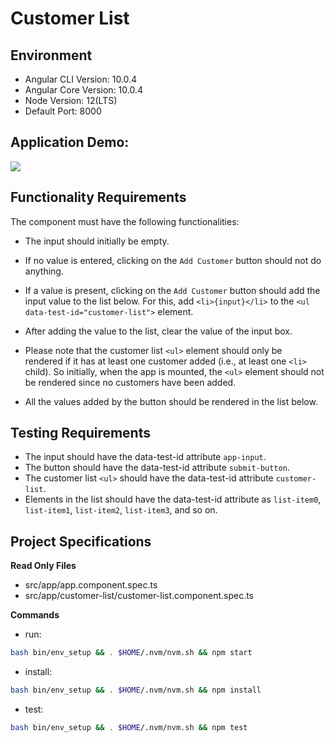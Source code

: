 # Customer List

## Environment 
- Angular CLI Version: 10.0.4
- Angular Core Version: 10.0.4
- Node Version: 12(LTS)
- Default Port: 8000

## Application Demo:

![](https://hrcdn.net/s3_pub/istreet-assets/HnPUXnW8Mhml5W2AHvkNKQ/customer-list.gif)

## Functionality Requirements

The component must have the following functionalities:

- The input should initially be empty.

- If no value is entered, clicking on the `Add Customer` button should not do anything.

- If a value is present, clicking on the `Add Customer` button should add the input value to the list below. For this, add `<li>{input}</li>` to the `<ul data-test-id="customer-list">` element.

- After adding the value to the list, clear the value of the input box.

- Please note that the customer list `<ul>` element should only be rendered if it has at least one customer added (i.e., at least one `<li>` child). So initially, when the app is mounted, the `<ul>` element should not be rendered since no customers have been added.

- All the values added by the button should be rendered in the list below.

## Testing Requirements

- The input should have the data-test-id attribute `app-input`.
- The button should have the data-test-id attribute `submit-button`.
- The customer list `<ul>` should have the data-test-id attribute `customer-list`.
- Elements in the list should have the data-test-id attribute as `list-item0`, `list-item1`, `list-item2`, `list-item3`, and so on.

## Project Specifications

**Read Only Files**
- src/app/app.component.spec.ts
- src/app/customer-list/customer-list.component.spec.ts

**Commands**
- run: 
```bash
bash bin/env_setup && . $HOME/.nvm/nvm.sh && npm start
```
- install: 
```bash
bash bin/env_setup && . $HOME/.nvm/nvm.sh && npm install
```
- test: 
```bash
bash bin/env_setup && . $HOME/.nvm/nvm.sh && npm test
```
